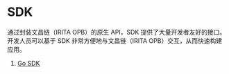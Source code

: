 <!--
order: false
parent:
  order: 11
-->

# SDK

通过封装文昌链（IRITA OPB）的原生 API，SDK 提供了大量开发者友好的接口。开发人员可以基于 SDK 非常方便地与文昌链（IRITA OPB）交互，从而快速构建应用。

1. [Go SDK](./Go_SDK/)
